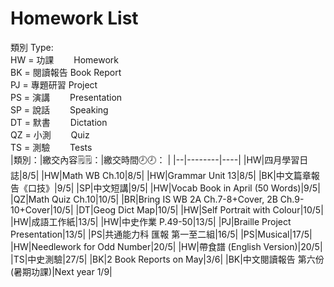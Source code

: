 # Homework List
類別 Type:
<br/>HW = 功課　　 Homework
<br/>BK = 閱讀報告 Book Report
<br/>PJ = 專題研習 Project
<br/>PS = 演講　　 Presentation
<br/>SP = 說話　　 Speaking
<br/>DT = 默書　　 Dictation
<br/>QZ = 小測　　 Quiz
<br/>TS = 測驗　　 Tests
<br/>
|類別：|繳交內容🗒️🗒️：|繳交時間🕗🕗： |
|--|--------|----|
|HW|四月學習日誌|8/5|
|HW|Math WB Ch.10|8/5|
|HW|Grammar Unit 13|8/5|
|BK|中文篇章報告《口技》|9/5|
|SP|中文短講|9/5|
|HW|Vocab Book in April (50 Words)|9/5|
|QZ|Math Quiz Ch.10|10/5|
|BR|Bring IS WB 2A Ch.7-8+Cover, 2B Ch.9-10+Cover|10/5|
|DT|Geog Dict Map|10/5|
|HW|Self Portrait with Colour|10/5|
|HW|成語工作紙|13/5|
|HW|中史作業 P.49-50|13/5|
|PJ|Braille Project Presentation|13/5|
|PS|共通能力科 匯報 第一至二組|16/5|
|PS|Musical|17/5|
|HW|Needlework for Odd Number|20/5|
|HW|帶食譜 (English Version)|20/5|
|TS|中史測驗|27/5|
|BK|2 Book Reports on May|3/6|
|BK|中文閱讀報告 第六份 (暑期功課)|Next year 1/9|